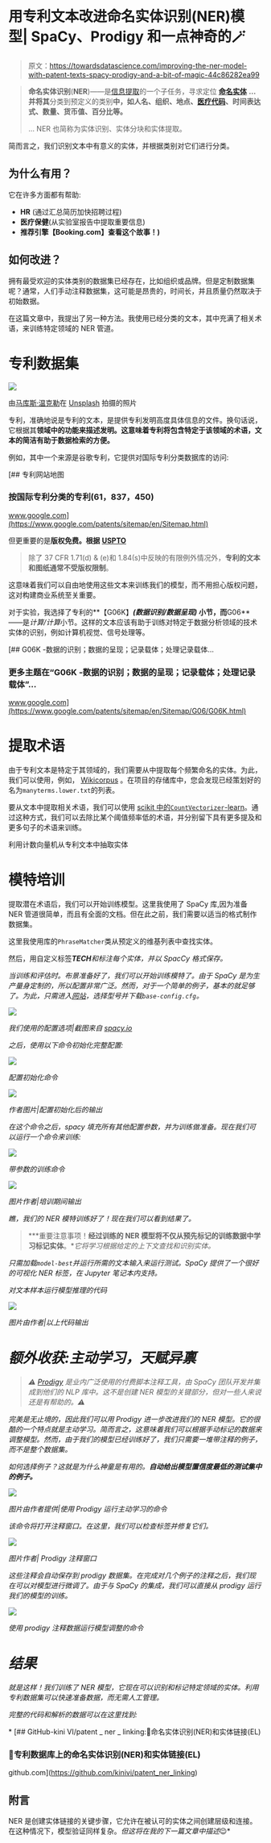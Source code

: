 # 用专利文本改进命名实体识别(NER)模型| SpaCy、Prodigy 和一点神奇的🪄

> 原文：<https://towardsdatascience.com/improving-the-ner-model-with-patent-texts-spacy-prodigy-and-a-bit-of-magic-44c86282ea99>

> **命名实体识别**(**NER**)——是[信息提取](https://en.wikipedia.org/wiki/Information_extraction)的一个子任务，寻求定位 [**命名实体**](https://en.wikipedia.org/wiki/Named_entity) **…并将其**分类到预定义的类别**中，如人名、组织、地点、[医疗代码](https://en.wikipedia.org/wiki/Medical_classification)、时间表达式、数量、货币值、百分比等。**
> 
> … NER 也简称为实体识别、实体分块和实体提取。

简而言之，我们识别文本中有意义的实体，并根据类别对它们进行分类。

## 为什么有用？

它在许多方面都有帮助:

*   **HR** (通过汇总简历加快招聘过程)
*   **医疗保健**(从实验室报告中提取重要信息)
*   **推荐引擎【Booking.com】查看这个故事！)**

## 如何改进？

拥有最受欢迎的实体类别的数据集已经存在，比如组织或品牌。但是定制数据集呢？通常，人们手动注释数据集，这可能是昂贵的，时间长，并且质量仍然取决于初始数据。

在这篇文章中，我提出了另一种方法。我使用已经分类的文本，其中充满了相关术语，来训练特定领域的 NER 管道。

# 专利数据集

![](img/3969918b2ffd0853722e8c4ddf6db641.png)

由[马库斯·温克勒](https://unsplash.com/@markuswinkler?utm_source=medium&utm_medium=referral)在 [Unsplash](https://unsplash.com?utm_source=medium&utm_medium=referral) 拍摄的照片

专利，准确地说是专利的文本，是提供专利发明高度具体信息的文件。换句话说，它根据其**领域中的功能来描述发明。这意味着专利将包含特定于该领域的术语，文本的简洁有助于数据检索的方便。**

例如，其中一个来源是谷歌专利，它提供对国际专利分类数据库的访问:

 [## 专利网站地图

### 按国际专利分类的专利(61，837，450)

www.google.com](https://www.google.com/patents/sitemap/en/Sitemap.html) 

但更重要的是**版权免费。根据** [**USPTO**](http://www.uspto.gov/news/media/ccpubguide.jsp)

> 除了 37 CFR 1.71(d) & (e)和 1.84(s)中反映的有限例外情况外，**专利的文本和图纸通常不受版权限制**。

这意味着我们可以自由地使用这些文本来训练我们的模型，而不用担心版权问题，这对构建商业系统至关重要。

对于实验，我选择了专利的**【G06K】***(数据识别/数据呈现)* 小节，而**G06**——是*计算/计算*小节。这样的文本应该有助于训练对特定于数据分析领域的技术实体的识别，例如计算机视觉、信号处理等。

 [## G06K -数据的识别；数据的呈现；记录载体；处理记录载体…

### 更多主题在“G06K -数据的识别；数据的呈现；记录载体；处理记录载体”…

www.google.com](https://www.google.com/patents/sitemap/en/Sitemap/G06/G06K.html) 

# 提取术语

由于专利文本是特定于其领域的，我们需要从中提取每个频繁命名的实体。为此，我们可以使用，例如， [Wikicorpus](https://www.cs.upc.edu/~nlp/wikicorpus/) 。在项目的存储库中，您会发现已经策划好的名为`manyterms.lower.txt`的列表。

要从文本中提取相关术语，我们可以使用 [scikit 中的`CountVectorizer`-learn](https://scikit-learn.org/stable/modules/generated/sklearn.feature_extraction.text.CountVectorizer.html)。通过这种方式，我们可以去除比某个阈值频率低的术语，并分别留下具有更多提及和更多句子的术语来训练。

利用计数向量机从专利文本中抽取实体

# 模特培训

提取潜在术语后，我们可以开始训练模型。这里我使用了 SpaCy 库,因为准备 NER 管道很简单，而且有全面的文档。但在此之前，我们需要以适当的格式制作数据集。

这里我使用库的`PhraseMatcher`类从预定义的维基列表中查找实体。

然后，用自定义标签***TECH****和标注每个实体，并以 SpacCy 格式保存。*

*当训练和评估时。布景准备好了，我们可以开始训练模特了。由于 SpaCy 是为生产量身定制的，所以配置非常广泛。然而，对于一个简单的例子，基本的就足够了。为此，只需进入[网站](https://spacy.io/usage/training#quickstart)，选择型号并下载`base-config.cfg`。*

*![](img/a19d5d59c397da0d9504ffa52a8dbf91.png)*

*我们使用的配置选项|截图来自 [spacy.io](https://spacy.io/usage/training#quickstart)*

*之后，使用以下命令初始化完整配置:*

*![](img/227a26915cd423658e9d4ddfe7028696.png)*

*配置初始化命令*

*![](img/dabb454ec583bfe871ac48eb203e18c7.png)*

*作者图片|配置初始化后的输出*

*在这个命令之后，spacy 填充所有其他配置参数，并为训练做准备。现在我们可以运行一个命令来训练:*

*![](img/0638ae513f5658b2a1954aac328ac679.png)*

*带参数的训练命令*

*![](img/c1defaca5e3b455786d3a2622e39ecf0.png)*

*图片作者|培训期间输出*

*瞧，我们的 NER 模特训练好了！现在我们可以看到结果了。*

> ***重要注意事项！**经过训练的 NER 模型将不仅从预先标记的训练数据中学习标记实体**。**它将学习根据给定的上下文查找和识别实体。*

*只需加载`model-best`并运行所需的文本输入来运行测试。SpaCy 提供了一个很好的可视化 NER 标签，在 Jupyter 笔记本内支持。*

*对文本样本运行模型推理的代码*

*![](img/8d38beaefa29940c75f90ffec9aaa5ea.png)*

*图片由作者|以上代码输出*

# *额外收获:主动学习，天赋异禀*

> *⚠️ [Prodigy](https://prodi.gy/docs) 是业内广泛使用的付费脚本注释工具，由 SpaCy 团队开发并集成到他们的 NLP 库中。这不是创建 NER 模型的关键部分，但对一些人来说还是有帮助的。⚠️*

*完美是无止境的，因此我们可以用 Prodigy 进一步改进我们的 NER 模型。它的很酷的一个特点就是主动学习。简而言之，这意味着我们可以根据手动标记的数据来调整模型。然而，由于我们的模型已经训练好了，我们只需要一堆带注释的例子，而不是整个数据集。*

*如何选择例子？这就是为什么神童是有用的。**自动给出模型置信度最低的测试集中的例子。***

*![](img/82f206fd46671f125a51fca4a2d2de9d.png)*

*图片由作者提供|使用 Prodigy 运行主动学习的命令*

*该命令将打开注释窗口。在这里，我们可以检查标签并修复它们。*

*![](img/2cdc7bae949e95952d515f1b1f8c4c3d.png)*

*图片作者| Prodigy 注释窗口*

*这些注释会自动保存到 prodigy 数据集。在完成对几个例子的注释之后，我们现在可以对模型进行微调了。由于与 SpaCy 的集成，我们可以直接从 prodigy 运行我们的模型的训练。*

*![](img/1bf41d9f31c14f55d802f766b263d411.png)*

*使用 prodigy 注释数据运行模型调整的命令*

# *结果*

*就是这样！我们训练了 NER 模型，它现在可以识别和标记特定领域的实体。利用专利数据集可以快速准备数据，而无需人工管理。*

*完整的代码和解析的数据可以在这里找到:*

*[](https://github.com/kinivi/patent_ner_linking) [## GitHub-kini VI/patent _ ner _ linking:📰命名实体识别(NER)和实体链接(EL)

### 📰专利数据库上的命名实体识别(NER)和实体链接(EL)

github.com](https://github.com/kinivi/patent_ner_linking) 

## 附言

NER 是创建实体链接的关键步骤，它允许在被认可的实体之间创建层级和连接。在这种情况下，模型验证同样复杂。*但这将在我的下一篇文章中描述*😉*